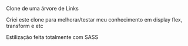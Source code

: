 Clone de uma árvore de Links

Criei este clone para melhorar/testar meu conhecimento em display flex, transform e etc

Estilização feita totalmente com SASS
